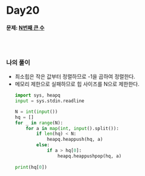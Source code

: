 # Day20

**문제: [N번째 큰 수](https://www.acmicpc.net/problem/2075)**

<br/>
<br/>

### 나의 풀이
- 최소힙은 작은 값부터 정렬하므로 -1을 곱하여 정렬한다.
- 메모리 제한으로 실패하므로 힙 사이즈를 N으로 제한한다.
    ```python
    import sys, heapq
    input = sys.stdin.readline
    
    N = int(input())
    hq = []
    for _ in range(N):
        for a in map(int, input().split()):
            if len(hq) < N:
                heapq.heappush(hq, a)
            else:
                if a > hq[0]:
                    heapq.heappushpop(hq, a)
        
    print(hq[0]) 
    ```